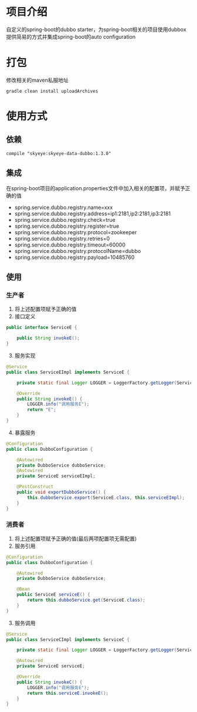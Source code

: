 # 项目介绍
自定义的spring-boot的dubbo starter，为spring-boot相关的项目使用dubbox提供简易的方式并集成spring-boot的auto configuration
# 打包
修改相关的maven私服地址
```shell
gradle clean install uploadArchives
```
# 使用方式
## 依赖
```shell
compile "skyeye:skyeye-data-dubbo:1.3.0"
```
## 集成
在spring-boot项目的application.properties文件中加入相关的配置项，并赋予正确的值
- spring.service.dubbo.registry.name=xxx
- spring.service.dubbo.registry.address=ip1:2181,ip2:2181,ip3:2181
- spring.service.dubbo.registry.check=true
- spring.service.dubbo.registry.register=true
- spring.service.dubbo.registry.protocol=zookeeper
- spring.service.dubbo.registry.retries=0
- spring.service.dubbo.registry.timeout=60000
- spring.service.dubbo.registry.protocolName=dubbo
- spring.service.dubbo.registry.payload=10485760
## 使用
### 生产者
1. 将上述配置项赋予正确的值
2. 接口定义
```java
public interface ServiceE {

    public String invokeE();
}
```
3. 服务实现
```java
@Service
public class ServiceEImpl implements ServiceE {

    private static final Logger LOGGER = LoggerFactory.getLogger(ServiceEImpl.class);

    @Override
    public String invokeE() {
        LOGGER.info("调用服务E");
        return "E";
    }
}
```
4. 暴露服务
```java
@Configuration
public class DubboConfiguration {

    @Autowired
    private DubboService dubboService;
    @Autowired
    private ServiceE serviceEImpl;

    @PostConstruct
    public void exportDubboService() {
        this.dubboService.export(ServiceE.class, this.serviceEImpl);
    }
}
```
### 消费者
1. 将上述配置项赋予正确的值(最后两项配置项无需配置)
2. 服务引用
```java
@Configuration
public class DubboConfiguration {

    @Autowired
    private DubboService dubboService;

    @Bean
    public ServiceE serviceE() {
        return this.dubboService.get(ServiceE.class);
    }
}
```
3. 服务调用
```java
@Service
public class ServiceCImpl implements ServiceC {

    private static final Logger LOGGER = LoggerFactory.getLogger(ServiceCImpl.class);

    @Autowired
    private ServiceE serviceE;

    @Override
    public String invokeC() {
        LOGGER.info("调用服务E");
        return this.serviceE.invokeE();
    }
}
```
